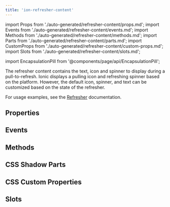 ```yaml
---
title: 'ion-refresher-content'
---
```


import Props from './auto-generated/refresher-content/props.md';
import Events from './auto-generated/refresher-content/events.md';
import Methods from './auto-generated/refresher-content/methods.md';
import Parts from './auto-generated/refresher-content/parts.md';
import CustomProps from './auto-generated/refresher-content/custom-props.md';
import Slots from './auto-generated/refresher-content/slots.md';

import EncapsulationPill from '@components/page/api/EncapsulationPill';

The refresher content contains the text, icon and spinner to display during a pull-to-refresh. Ionic displays a pulling icon and refreshing spinner based on the platform. However, the default icon, spinner, and text can be customized based on the state of the refresher.

For usage examples, see the [Refresher](/docs/api/refresher) documentation.

## Properties

<Props />

## Events

<Events />

## Methods

<Methods />

## CSS Shadow Parts

<Parts />

## CSS Custom Properties

<CustomProps />

## Slots

<Slots />
